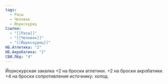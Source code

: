 ```yaml
---
tags:
  - Расы
  - Человек
  - Йоркскурец
Ссылки:
  - "[[Расы]]"
  - "[[Человек]]"
  - "[[Йоркскурец]]"
НБ.Атлетика: "2"
НБ.Акробатика: "2"
СБИ.Лёд: "4"
---
```

Йоркскурская закалка
+2 на броски атлетики.
+2 на броски акробатики.
+4 на броски сопротивления источнику: холод.





